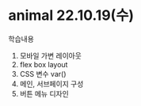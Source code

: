 # animal 22.10.19(수)

학습내용
1. 모바일 가변 레이아웃
2. flex box layout
3. CSS 변수 var()
4. 메인, 서브페이지 구성
5. 버튼 메뉴 디자인
